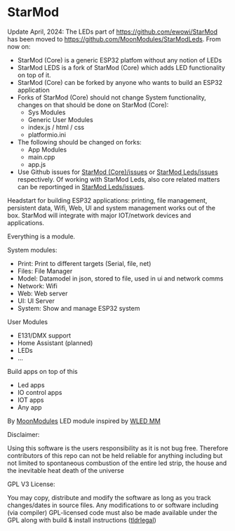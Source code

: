 # StarMod

Update April, 2024: The LEDs part of https://github.com/ewowi/StarMod has been moved to https://github.com/MoonModules/StarModLeds. From now on:

* StarMod (Core) is a generic ESP32 platfom without any notion of LEDs
* StarMod LEDS is a fork of StarMod (Core) which adds LED functionality on top of it.
* StarMod (Core) can be forked by anyone who wants to build an ESP32 application
* Forks of StarMod (Core) should not change System functionality, changes on that should be done on StarMod (Core):
    * Sys Modules 
    * Generic User Modules
    * index.js / html / css
    * platformio.ini
* The following should be changed on forks:
    * App Modules
    * main.cpp
    * app.js 
* Use Github issues for [StarMod (Core)/issues](https://github.com/ewowi/StarMod/issues) or [StarMod Leds/issues](https://github.com/MoonModules/StarModLeds/issues) respectively. Of working with StarMod Leds, also core related matters can be reportinged in [StarMod Leds/issues](https://github.com/MoonModules/StarModLeds/issues).


Headstart for building ESP32 applications: printing, file management, persistent data, Wifi, Web, UI and system management works out of the box.
StarMod will integrate with major IOT/network devices and applications.

Everything is a module.

System modules:

* Print: Print to different targets (Serial, file, net)
* Files: File Manager
* Model: Datamodel in json, stored to file, used in ui and network comms
* Network: Wifi 
* Web: Web server
* UI: UI Server
* System: Show and manage ESP32 system

User Modules

* E131/DMX support
* Home Assistant (planned)
* LEDs
* ...

Build apps on top of this

* Led apps
* IO control apps
* IOT apps 
* Any app

By [MoonModules](https://github.com/MoonModules)
LED module inspired by [WLED MM](https://github.com/MoonModules/WLED)

Disclaimer:

Using this software is the users responsibility as it is not bug free. Therefore contributors of this repo can not be held reliable for anything including but not limited to spontaneous combustion of the entire led strip, the house and the inevitable heat death of the universe

GPL V3 License:

You may copy, distribute and modify the software as long as you track changes/dates in source files. Any modifications to or software including (via compiler) GPL-licensed code must also be made available under the GPL along with build & install instructions ([tldrlegal](https://www.tldrlegal.com/license/gnu-general-public-license-v3-gpl-3))